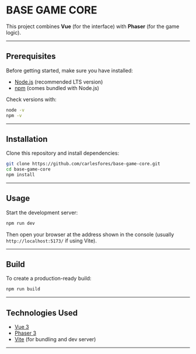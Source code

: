 # BASE GAME CORE

This project combines **Vue** (for the interface) with **Phaser** (for the game logic).  

---

## Prerequisites

Before getting started, make sure you have installed:

- [Node.js](https://nodejs.org/) (recommended LTS version)
- [npm](https://www.npmjs.com/) (comes bundled with Node.js)

Check versions with:

```bash
node -v
npm -v
```

---

## Installation

Clone this repository and install dependencies:

```bash
git clone https://github.com/carlesfores/base-game-core.git
cd base-game-core
npm install
```

---

## Usage

Start the development server:

```bash
npm run dev
```

Then open your browser at the address shown in the console (usually `http://localhost:5173/` if using Vite).

---

## Build

To create a production-ready build:

```bash
npm run build
```

---

<!-- TODO: scafolding definition task

## Project Structure

A basic project structure could look like this:

```
project-root/
├── public/          # Static assets
├── src/
│   ├── assets/      # Images, sounds, etc.
│   ├── components/  # Vue components
│   ├── game/        # Phaser game scenes & logic
│   ├── App.vue      # Root Vue component
│   └── main.js      # Entry point
├── package.json
└── vite.config.js
```

--- -->

## Technologies Used

- [Vue 3](https://vuejs.org/)
- [Phaser 3](https://phaser.io/)
- [Vite](https://vitejs.dev/) (for bundling and dev server)

---
